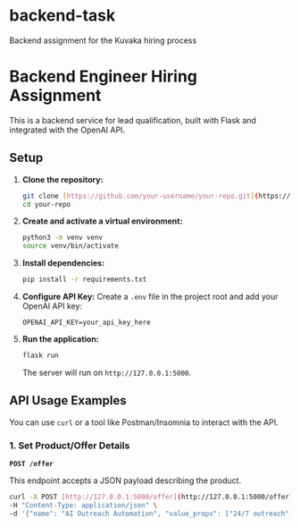 # backend-task
Backend assignment for the Kuvaka hiring process
# Backend Engineer Hiring Assignment

This is a backend service for lead qualification, built with Flask and integrated with the OpenAI API.

## Setup

1.  **Clone the repository:**
    ```bash
    git clone [https://github.com/your-username/your-repo.git](https://github.com/your-username/your-repo.git)
    cd your-repo
    ```
2.  **Create and activate a virtual environment:**
    ```bash
    python3 -m venv venv
    source venv/bin/activate
    ```
3.  **Install dependencies:**
    ```bash
    pip install -r requirements.txt
    ```
4.  **Configure API Key:**
    Create a `.env` file in the project root and add your OpenAI API key:
    ```
    OPENAI_API_KEY=your_api_key_here
    ```
5.  **Run the application:**
    ```bash
    flask run
    ```
    The server will run on `http://127.0.0.1:5000`.

## API Usage Examples

You can use `curl` or a tool like Postman/Insomnia to interact with the API.

### 1. Set Product/Offer Details

**`POST /offer`**

This endpoint accepts a JSON payload describing the product.

```bash
curl -X POST [http://127.0.0.1:5000/offer](http://127.0.0.1:5000/offer) \
-H "Content-Type: application/json" \
-d '{"name": "AI Outreach Automation", "value_props": ["24/7 outreach", "6x more meetings"], "ideal_use_cases": ["B2B SaaS mid-market"]}'
